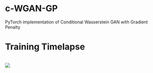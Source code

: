 # c-WGAN-GP
PyTorch implementation of Conditional Wasserstein GAN with Gradient Penalty
#

# Training Timelapse
\
![](c-WGAN-GP-timelapse.gif)
#
